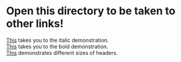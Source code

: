 # Open this directory to be taken to other links!
[This](italics.md) takes you to the italic demonstration.  
[This](bold.md) takes you to the bold demonstration.  
[This](headers.md) demonstrates different sizes of headers.
